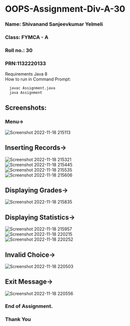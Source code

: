 # OOPS-Assignment-Div-A-30
### Name: Shivanand Sanjeevkumar Yelmeli  
### Class: FYMCA - A  
### Roll no.: 30  
### PRN:1132220133  

Requirements Java 8  
How to run in Command Prompt:  
```Bash
  javac Assignment.java
  java Assignment
```
## Screenshots:  
### Menu->
![Screenshot 2022-11-18 215113](https://user-images.githubusercontent.com/118475181/202752339-07a7cb40-f2bb-4f23-8eff-9c47e1eae682.png)

## Inserting Records->
 ![Screenshot 2022-11-18 215321](https://user-images.githubusercontent.com/118475181/202753301-382a7061-92fe-4a45-8ab1-42398f66bbe2.png)  
![Screenshot 2022-11-18 215445](https://user-images.githubusercontent.com/118475181/202753355-44a9b360-5d8e-4f4a-988f-0e997f53710b.png)  
![Screenshot 2022-11-18 215535](https://user-images.githubusercontent.com/118475181/202753376-94a40076-2b18-4071-b205-97f19a304f03.png)  
![Screenshot 2022-11-18 215606](https://user-images.githubusercontent.com/118475181/202753389-62f32c24-5054-4320-b6f3-94ddee7ee4b9.png)  


## Displaying Grades->
 ![Screenshot 2022-11-18 215835](https://user-images.githubusercontent.com/118475181/202753799-5bd7c4f2-631a-4216-b718-01f34fc64ae6.png)  


## Displaying Statistics->
![Screenshot 2022-11-18 215957](https://user-images.githubusercontent.com/118475181/202754761-c0c1d7e1-5bf9-4732-8db3-bbd9f0bc58fd.png)  
![Screenshot 2022-11-18 220215](https://user-images.githubusercontent.com/118475181/202754780-1add807a-b77c-4298-b7c0-03c898729746.png)  
![Screenshot 2022-11-18 220252](https://user-images.githubusercontent.com/118475181/202754797-5400fe72-2926-4b0a-b612-0d5b17b26d12.png)  


## Invalid Choice->
![Screenshot 2022-11-18 220503](https://user-images.githubusercontent.com/118475181/202755139-dbd6f43d-7d2f-460a-83eb-92750fd0c8eb.png)  

## Exit Message->
![Screenshot 2022-11-18 220556](https://user-images.githubusercontent.com/118475181/202755479-c0a1f554-22a1-4221-bf37-24b11b0894f5.png)  

### End of Assignment.
### Thank You

